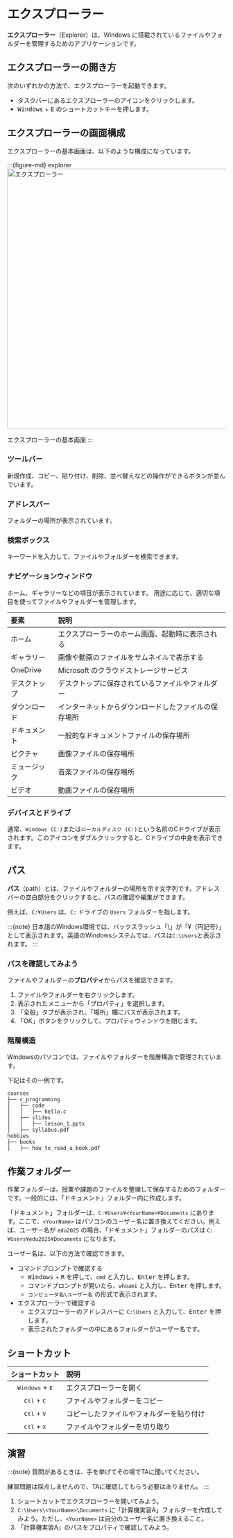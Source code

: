 # エクスプローラー

**エクスプローラー**（Explorer）は、Windows に搭載されているファイルやフォルダーを管理するためのアプリケーションです。

<!-- エクスプローラーを使うと、保存されているファイルやフォルダーを分かりやすく管理することができます。 -->

<!-- 正式にはファイル エクスプローラー（File Explorer）ですが、一般的にはエクスプローラーと呼ばれています。 -->

## エクスプローラーの開き方

次のいずれかの方法で、エクスプローラーを起動できます。

- タスクバーにあるエクスプローラーのアイコンをクリックします。
- <kbd>Windows</kbd> + <kbd>E</kbd> のショートカットキーを押します。

## エクスプローラーの画面構成

エクスプローラーの基本画面は、以下のような構成になっています。

:::{figure-md} explorer
<img src="./images/explorer/explore.drawio.png" alt="エクスプローラー" width="600px">

エクスプローラーの基本画面
:::

### ツールバー

新規作成、コピー、貼り付け、削除、並べ替えなどの操作ができるボタンが並んでいます。

### アドレスバー

フォルダーの場所が表示されています。

### 検索ボックス

キーワードを入力して、ファイルやフォルダーを検索できます。

### ナビゲーションウィンドウ

ホーム、ギャラリーなどの項目が表示されています。
用途に応じて、適切な項目を使ってファイルやフォルダーを管理します。

| 要素         | 説明                                                 |
| :----------- | :--------------------------------------------------- |
| ホーム       | エクスプローラーのホーム画面、起動時に表示される     |
| ギャラリー   | 画像や動画のファイルをサムネイルで表示する           |
| OneDrive     | Microsoft のクラウドストレージサービス               |
| デスクトップ | デスクトップに保存されているファイルやフォルダー     |
| ダウンロード | インターネットからダウンロードしたファイルの保存場所 |
| ドキュメント | 一般的なドキュメントファイルの保存場所               |
| ピクチャ     | 画像ファイルの保存場所                               |
| ミュージック | 音楽ファイルの保存場所                               |
| ビデオ       | 動画ファイルの保存場所                               |

### デバイスとドライブ

通常、`Windows (C:)`または`ローカルディスク (C:)`という名前のCドライブが表示されます。このアイコンをダブルクリックすると、Cドライブの中身を表示できます。

## パス

**パス**（path）とは、ファイルやフォルダーの場所を示す文字列です。アドレスバーの空白部分をクリックすると、パスの確認や編集ができます。

例えば、`C:¥Users` は、`C:` ドライブの `Users` フォルダーを指します。

:::{note}
日本語のWindows環境では、バックスラッシュ「\」が「¥（円記号）」として表示されます。英語のWindowsシステムでは、パスは`C:\Users`と表示されます。
:::

### パスを確認してみよう

ファイルやフォルダーの**プロパティ**からパスを確認できます。

1. ファイルやフォルダーを右クリックします。
2. 表示されたメニューから「プロパティ」を選択します。
3. 「全般」タブが表示され、「場所」欄にパスが表示されます。
4. 「OK」ボタンをクリックして、プロパティウィンドウを閉じます。

### 階層構造
Windowsのパソコンでは、ファイルやフォルダーを階層構造で管理されています。 

下記はその一例です。

```plaintext
courses
├── c_programming
│   ├── code
│   │   ├── hello.c
│   ├── slides
│   │   ├── lesson_1.pptx
│   ├── syllabus.pdf
hobbies
├── books
│   ├── how_to_read_a_book.pdf
```

## 作業フォルダー

作業フォルダーは、授業や課題のファイルを整理して保存するためのフォルダーです。一般的には、「ドキュメント」フォルダー内に作成します。

「ドキュメント」フォルダーは、`C:¥Users¥<YourName>¥Documents` にあります。ここで、`<YourName>` はパソコンのユーザー名に置き換えてください。例えば、ユーザー名が `edu2025` の場合、「ドキュメント」フォルダーのパスは `C:¥Users¥edu2025¥Documents` になります。

ユーザー名は、以下の方法で確認できます。

- コマンドプロンプトで確認する
   - <kbd>Windows</kbd> + <kbd>R</kbd> を押して、`cmd` と入力し、<kbd>Enter</kbd> を押します。
   - コマンドプロンプトが開いたら、`whoami` と入力し、<kbd>Enter</kbd> を押します。
   - `コンピュータ名\ユーザー名` の形式で表示されます。
- エクスプローラーで確認する
  - エクスプローラーのアドレスバーに `C:\Users` と入力して、<kbd>Enter</kbd> を押します。
  - 表示されたフォルダーの中にあるフォルダーがユーザー名です。

## ショートカット

|          ショートカット           | 説明                                     |
| :-------------------------------: | :--------------------------------------- |
| <kbd>Windows</kbd> + <kbd>E</kbd> | エクスプローラーを開く                   |
|   <kbd>Ctl</kbd> + <kbd>C</kbd>   | ファイルやフォルダーをコピー             |
|   <kbd>Ctl</kbd> + <kbd>V</kbd>   | コピーしたファイルやフォルダーを貼り付け |
|   <kbd>Ctl</kbd> + <kbd>X</kbd>   | ファイルやフォルダーを切り取り           |

## 演習

:::{note}
質問があるときは、手を挙げてその場でTAに聞いてください。

練習問題は採点しませんので、TAに確認してもらう必要はありません。
:::

1. ショートカットでエクスプローラーを開いてみよう。
2. `C:\Users\<YourName>\Documents` に「計算機実習A」フォルダーを作成してみよう。ただし、`<YourName>` は自分のユーザー名に置き換えること。
3. 「計算機実習A」のパスをプロパティで確認してみよう。
